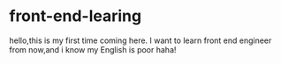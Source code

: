 # front-end-learing

hello,this is my first time coming here.
I want to learn front end engineer from now,and i know my English is poor haha!
